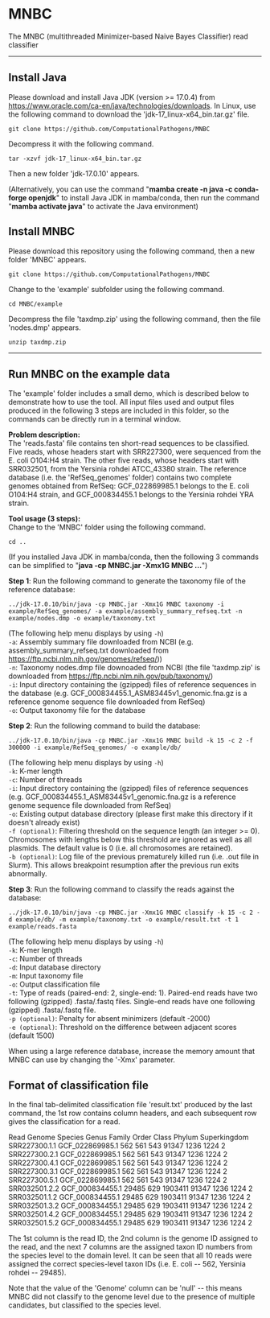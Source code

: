 # MNBC

The MNBC (multithreaded Minimizer-based Naive Bayes Classifier) read classifier

*********************************************************************************************************  
## Install Java
Please download and install Java JDK (version >= 17.0.4) from https://www.oracle.com/ca-en/java/technologies/downloads. In Linux, use the following command to download the 'jdk-17_linux-x64_bin.tar.gz' file.  
````
git clone https://github.com/ComputationalPathogens/MNBC
````
Decompress it with the following command.  
````
tar -xzvf jdk-17_linux-x64_bin.tar.gz
````
Then a new folder 'jdk-17.0.10' appears.<br/>

(Alternatively, you can use the command "<b>mamba create -n java -c conda-forge openjdk</b>" to install Java JDK in mamba/conda, then run the command "<b>mamba activate java</b>" to activate the Java environment)  
## Install MNBC
Please download this repository using the following command, then a new folder 'MNBC' appears.  
````
git clone https://github.com/ComputationalPathogens/MNBC
````
Change to the 'example' subfolder using the following command.  
````
cd MNBC/example
````
Decompress the file 'taxdmp.zip' using the following command, then the file 'nodes.dmp' appears.  
````
unzip taxdmp.zip
````
*********************************************************************************************************  

## Run MNBC on the example data
The 'example' folder includes a small demo, which is described below to demonstrate how to use the tool. All input files used and output files produced in the following 3 steps are included in this folder, so the commands can be directly run in a terminal window.  

<b>Problem description:</b>  
The 'reads.fasta' file contains ten short-read sequences to be classified. Five reads, whose headers start with SRR227300, were sequenced from the E. coli O104:H4 strain. The other five reads, whose headers start with SRR032501, from the Yersinia rohdei ATCC_43380 strain. The reference database (i.e. the 'RefSeq_genomes' folder) contains two complete genomes obtained from RefSeq: GCF_022869985.1 belongs to the E. coli O104:H4 strain, and GCF_000834455.1 belongs to the Yersinia rohdei YRA strain.  

<b>Tool usage (3 steps):</b>  
Change to the 'MNBC' folder using the following command.  
````
cd ..
````

(If you installed Java JDK in mamba/conda, then the following 3 commands can be simplified to "<b>java -cp MNBC.jar -Xmx1G MNBC ...</b>")  

<b>Step 1</b>: Run the following command to generate the taxonomy file of the reference database:  
````
../jdk-17.0.10/bin/java -cp MNBC.jar -Xmx1G MNBC taxonomy -i example/RefSeq_genomes/ -a example/assembly_summary_refseq.txt -n example/nodes.dmp -o example/taxonomy.txt
````
(The following help menu displays by using ```-h```)  
```-a```:	Assembly summary file downloaded from NCBI (e.g. assembly_summary_refseq.txt downloaded from https://ftp.ncbi.nlm.nih.gov/genomes/refseq/))  
```-n```:	Taxonomy nodes.dmp file downoaded from NCBI (the file 'taxdmp.zip' is downloaded from https://ftp.ncbi.nlm.nih.gov/pub/taxonomy/)  
```-i```:	Input directory containing the (gzipped) files of reference sequences in the database (e.g. GCF_000834455.1_ASM83445v1_genomic.fna.gz is a reference genome sequence file downloaded from RefSeq)  
```-o```:	Output taxonomy file for the database

<b>Step 2</b>: Run the following command to build the database:  
````
../jdk-17.0.10/bin/java -cp MNBC.jar -Xmx1G MNBC build -k 15 -c 2 -f 300000 -i example/RefSeq_genomes/ -o example/db/
````
(The following help menu displays by using ```-h```)  
```-k```:	K-mer length  
```-c```:	Number of threads  
```-i```:	Input directory containing the (gzipped) files of reference sequences (e.g. GCF_000834455.1_ASM83445v1_genomic.fna.gz is a reference genome sequence file downloaded from RefSeq)  
```-o```: Existing output database directory (please first make this directory if it doesn't already exist)  
```-f (optional)```: Filtering threshold on the sequence length (an integer >= 0). Chromosomes with lengths below this threshold are ignored as well as all plasmids. The default value is 0 (i.e. all chromosomes are retained).  
```-b (optional)```: Log file of the previous prematurely killed run (i.e. .out file in Slurm). This allows breakpoint resumption after the previous run exits abnormally.

<b>Step 3</b>: Run the following command to classify the reads against the database:  
````
../jdk-17.0.10/bin/java -cp MNBC.jar -Xmx1G MNBC classify -k 15 -c 2 -d example/db/ -m example/taxonomy.txt -o example/result.txt -t 1 example/reads.fasta
````
(The following help menu displays by using ```-h```)  
```-k```: K-mer length  
```-c```: Number of threads  
```-d```: Input database directory  
```-m```:	Input taxonomy file  
```-o```:	Output classification file  
```-t```:	Type of reads (paired-end: 2, single-end: 1). Paired-end reads have two following (gzipped) .fasta/.fastq files. Single-end reads have one following (gzipped) .fasta/.fastq file.  
```-p (optional)```: Penalty for absent minimizers (default -2000)  
```-e (optional)```: Threshold on the difference between adjacent scores (default 1500)

When using a large reference database, increase the memory amount that MNBC can use by changing the '-Xmx' parameter.

## Format of classification file
In the final tab-delimited classification file 'result.txt' produced by the last command, the 1st row contains column headers, and each subsequent row gives the classification for a read.  

Read	Genome	Species	Genus	Family	Order	Class	Phylum	Superkingdom  
SRR227300.1.1	GCF_022869985.1	562	561	543	91347	1236	1224	2  
SRR227300.2.1	GCF_022869985.1	562	561	543	91347	1236	1224	2  
SRR227300.4.1	GCF_022869985.1	562	561	543	91347	1236	1224	2  
SRR227300.3.1	GCF_022869985.1	562	561	543	91347	1236	1224	2  
SRR227300.5.1	GCF_022869985.1	562	561	543	91347	1236	1224	2  
SRR032501.2.2	GCF_000834455.1	29485	629	1903411	91347	1236	1224	2  
SRR032501.1.2	GCF_000834455.1	29485	629	1903411	91347	1236	1224	2  
SRR032501.3.2	GCF_000834455.1	29485	629	1903411	91347	1236	1224	2  
SRR032501.4.2	GCF_000834455.1	29485	629	1903411	91347	1236	1224	2  
SRR032501.5.2	GCF_000834455.1	29485	629	1903411	91347	1236	1224	2  

The 1st column is the read ID, the 2nd column is the genome ID assigned to the read, and the next 7 columns are the assigned taxon ID numbers from the species level to the domain level. It can be seen that all 10 reads were assigned the correct species-level taxon IDs (i.e. E. coli -- 562, Yersinia rohdei -- 29485).  

Note that the value of the 'Genome' column can be 'null' -- this means MNBC did not classify to the genome level due to the presence of multiple candidates, but classified to the species level.